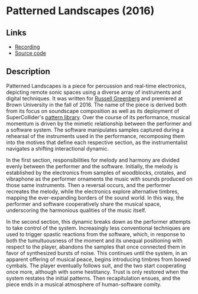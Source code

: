 # Patterned Landscapes (2016) 

## Links 
* [Recording](https://vimeo.com/201015513)
* [Source code](https://github.com/ianmacdougald/portfolio/blob/gh-pages/patterned_landscapes.scd)

## Description

Patterned Landscapes is a piece for percussion and real-time electronics, depicting remote sonic spaces using a diverse array of instruments and digital techniques. It was written for [Russell Greenberg](http://www.russellgreenberg.net/) and premiered at Brown University in the fall of 2016. The name of the piece is derived both from its focus on soundscape composition as well as its deployment of SuperCollider's [pattern library](https://doc.sccode.org/Tutorials/A-Practical-Guide/PG_01_Introduction.html). Over the course of its performance, musical momentum is driven by the mimetic relationship between the performer and a software system. The software manipulates samples captured during a rehearsal of the instruments used in the performance, recomposing them into the motives that define each respective section, as the instrumentalist navigates a shifting interactional dynamic. 

In the first section, responsibilities for melody and harmony are divided evenly between the performer and the software. Initially, the melody is established by the electronics from samples of woodblocks, crotales, and vibraphone as the performer ornaments the music with sounds produced on those same instruments. Then a reversal occurs, and the performer recreates the melody, while the electronics explore alternative timbres, mapping the ever-expanding borders of the sound world. In this way, the performer and software cooperatively share the musical space, underscoring the harmonious qualities of the music itself.

In the second section, this dynamic breaks down as the performer attempts to take control of the system. Increasingly less conventional techniques are used to trigger spastic reactions from the software, which, in response to both the tumultuousness of the moment and its unequal positioning with respect to the player, abandons the samples that once connected them in favor of synthesized bursts of noise. This continues until the system, in an apparent offering of musical peace, begins introducing timbres from bowed cymbals. The player eventually follows suit, and the two start cooperating once more, although with some hestitancy. Trust is only restored when the system restates the initial patterns. Then recapitulation ensues, and the piece ends in a musical atmosphere of human-software comity.
 
